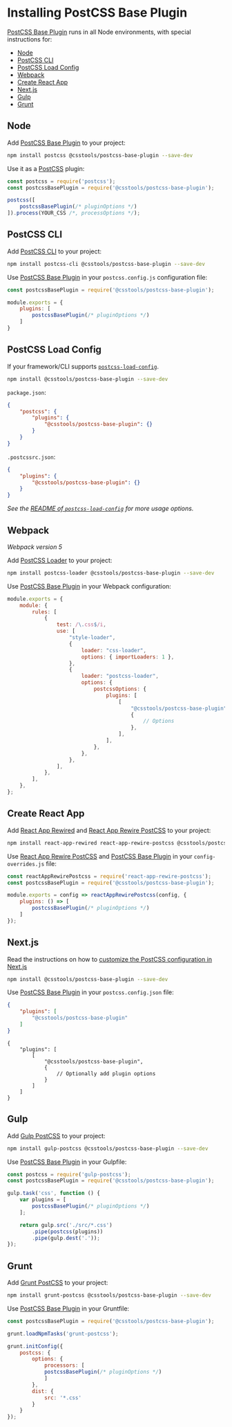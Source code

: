 # Installing PostCSS Base Plugin

[PostCSS Base Plugin] runs in all Node environments, with special instructions for:

- [Node](#node)
- [PostCSS CLI](#postcss-cli)
- [PostCSS Load Config](#postcss-load-config)
- [Webpack](#webpack)
- [Create React App](#create-react-app)
- [Next.js](#nextjs)
- [Gulp](#gulp)
- [Grunt](#grunt)

## Node

Add [PostCSS Base Plugin] to your project:

```bash
npm install postcss @csstools/postcss-base-plugin --save-dev
```

Use it as a [PostCSS] plugin:

```js
const postcss = require('postcss');
const postcssBasePlugin = require('@csstools/postcss-base-plugin');

postcss([
	postcssBasePlugin(/* pluginOptions */)
]).process(YOUR_CSS /*, processOptions */);
```

## PostCSS CLI

Add [PostCSS CLI] to your project:

```bash
npm install postcss-cli @csstools/postcss-base-plugin --save-dev
```

Use [PostCSS Base Plugin] in your `postcss.config.js` configuration file:

```js
const postcssBasePlugin = require('@csstools/postcss-base-plugin');

module.exports = {
	plugins: [
		postcssBasePlugin(/* pluginOptions */)
	]
}
```

## PostCSS Load Config

If your framework/CLI supports [`postcss-load-config`](https://github.com/postcss/postcss-load-config).

```bash
npm install @csstools/postcss-base-plugin --save-dev
```

`package.json`:

```json
{
	"postcss": {
		"plugins": {
			"@csstools/postcss-base-plugin": {}
		}
	}
}
```

`.postcssrc.json`:

```json
{
	"plugins": {
		"@csstools/postcss-base-plugin": {}
	}
}
```

_See the [README of `postcss-load-config`](https://github.com/postcss/postcss-load-config#usage) for more usage options._

## Webpack

_Webpack version 5_

Add [PostCSS Loader] to your project:

```bash
npm install postcss-loader @csstools/postcss-base-plugin --save-dev
```

Use [PostCSS Base Plugin] in your Webpack configuration:

```js
module.exports = {
	module: {
		rules: [
			{
				test: /\.css$/i,
				use: [
					"style-loader",
					{
						loader: "css-loader",
						options: { importLoaders: 1 },
					},
					{
						loader: "postcss-loader",
						options: {
							postcssOptions: {
								plugins: [
									[
										"@csstools/postcss-base-plugin",
										{
											// Options
										},
									],
								],
							},
						},
					},
				],
			},
		],
	},
};
```

## Create React App

Add [React App Rewired] and [React App Rewire PostCSS] to your project:

```bash
npm install react-app-rewired react-app-rewire-postcss @csstools/postcss-base-plugin --save-dev
```

Use [React App Rewire PostCSS] and [PostCSS Base Plugin] in your
`config-overrides.js` file:

```js
const reactAppRewirePostcss = require('react-app-rewire-postcss');
const postcssBasePlugin = require('@csstools/postcss-base-plugin');

module.exports = config => reactAppRewirePostcss(config, {
	plugins: () => [
		postcssBasePlugin(/* pluginOptions */)
	]
});
```

## Next.js

Read the instructions on how to [customize the PostCSS configuration in Next.js](https://nextjs.org/docs/advanced-features/customizing-postcss-config)

```bash
npm install @csstools/postcss-base-plugin --save-dev
```

Use [PostCSS Base Plugin] in your `postcss.config.json` file:

```json
{
	"plugins": [
		"@csstools/postcss-base-plugin"
	]
}
```

```json5
{
	"plugins": [
		[
			"@csstools/postcss-base-plugin",
			{
				// Optionally add plugin options
			}
		]
	]
}
```

## Gulp

Add [Gulp PostCSS] to your project:

```bash
npm install gulp-postcss @csstools/postcss-base-plugin --save-dev
```

Use [PostCSS Base Plugin] in your Gulpfile:

```js
const postcss = require('gulp-postcss');
const postcssBasePlugin = require('@csstools/postcss-base-plugin');

gulp.task('css', function () {
	var plugins = [
		postcssBasePlugin(/* pluginOptions */)
	];

	return gulp.src('./src/*.css')
		.pipe(postcss(plugins))
		.pipe(gulp.dest('.'));
});
```

## Grunt

Add [Grunt PostCSS] to your project:

```bash
npm install grunt-postcss @csstools/postcss-base-plugin --save-dev
```

Use [PostCSS Base Plugin] in your Gruntfile:

```js
const postcssBasePlugin = require('@csstools/postcss-base-plugin');

grunt.loadNpmTasks('grunt-postcss');

grunt.initConfig({
	postcss: {
		options: {
			processors: [
			postcssBasePlugin(/* pluginOptions */)
			]
		},
		dist: {
			src: '*.css'
		}
	}
});
```

[Gulp PostCSS]: https://github.com/postcss/gulp-postcss
[Grunt PostCSS]: https://github.com/nDmitry/grunt-postcss
[PostCSS]: https://github.com/postcss/postcss
[PostCSS CLI]: https://github.com/postcss/postcss-cli
[PostCSS Loader]: https://github.com/postcss/postcss-loader
[PostCSS Base Plugin]: https://github.com/csstools/postcss-plugins/tree/main/plugins/postcss-base-plugin
[React App Rewire PostCSS]: https://github.com/csstools/react-app-rewire-postcss
[React App Rewired]: https://github.com/timarney/react-app-rewired
[Next.js]: https://nextjs.org
